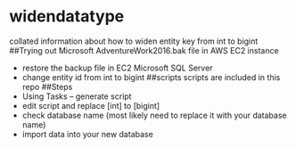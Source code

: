 # widendatatype
collated information about how to widen entity key from int to bigint
##Trying out Microsoft AdventureWork2016.bak file in AWS EC2 instance
- restore the backup file in EC2 Microsoft SQL Server
- change entity id from int to bigint
##scripts
scripts are included in this repo
##Steps
- Using Tasks – generate script
- edit script and replace [int] to [bigint]
- check database name (most likely need to replace it with your database name)
- import data into your new database

